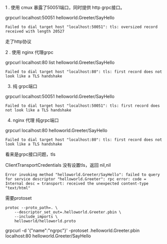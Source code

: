 
1 . 使用 cmux 暴露了50051端口，同时提供 http grpc接口。

grpcurl localhost:50051 helloworld.Greeter/SayHello

```
Failed to dial target host "localhost:50051": tls: oversized record received with length 20527
```

走了http协议


2 . 使用 nginx 代理grpc

grpcurl localhost:80 list helloworld.Greeter/SayHello

```
Failed to dial target host "localhost:80": tls: first record does not look like a TLS handshake
```

3. 纯 grpc端口

grpcurl localhost:50051 helloworld.Greeter/SayHello

```
Failed to dial target host "localhost:50051": tls: first record does not look like a TLS handshake
```

4. nginx 代理 纯grpc端口

grpcurl localhost:80 helloworld.Greeter/SayHello


```
Failed to dial target host "localhost:80": tls: first record does not look like a TLS handshake
```

看来是grpc接口问题，tls

ClientTransportCredentials 没有设置tls，返回 nil,nil

```
Error invoking method "helloworld.Greeter/SayHello": failed to query for service descriptor "helloworld.Greeter": rpc error: code = Internal desc = transport: received the unexpected content-type "text/html"
```

需要protoset

```
protoc --proto_path=. \
    --descriptor_set_out=.helloworld.Greeter.pbin \
    --include_imports \
    helloworld/helloworld.proto
```

grpcurl -d '{"name":"ngrpc"}' -protoset .helloworld.Greeter.pbin localhost:80 helloworld.Greeter/SayHello

